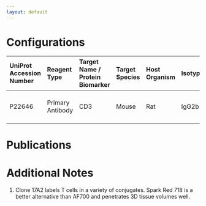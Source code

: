 ```yaml
---
layout: default
---
```


# Configurations

| UniProt Accession Number   | Reagent Type     | Target Name / Protein Biomarker   | Target Species   | Host Organism   | Isotype   | Clonality   | Vendor    |   Catalog Number | Conjugate     | RRID       | Availability   | Method   | Tissue Preservation   | Target Tissue   | Tissue State   | Detergent        | Antigen Retrieval Conditions   | Dye Inactivation Conditions   | Recommend   | Agree               | Disagree   | Contributor         | Notes       |
|:---------------------------|:-----------------|:----------------------------------|:-----------------|:----------------|:----------|:------------|:----------|-----------------:|:--------------|:-----------|:---------------|:---------|:----------------------|:----------------|:---------------|:-----------------|:-------------------------------|:------------------------------|:------------|:--------------------|:-----------|:--------------------|:------------|
| P22646                     | Primary Antibody | CD3                               | Mouse            | Rat             | IgG2b     | 17A2        | BioLegend |           100281 | Spark Red 718 | AB_2924440 | Stock          | Ce3D     | 4% PFA Fixed Agarose  | Lymph Node      | NA             | 1:10 BD PermWash | NA                             | NA                            | Yes         | [0000-0002-5187-810X](https://orcid.org/0000-0002-5187-810X) | NA         | [0000-0002-5187-810X](https://orcid.org/0000-0002-5187-810X) | [1](#notes) |

# Publications



# Additional Notes

<a name="notes"></a>
1. Clone 17A2 labels T cells in a variety of conjugates. Spark Red 718 is a better alternative than AF700 and penetrates 3D tissue volumes well.
